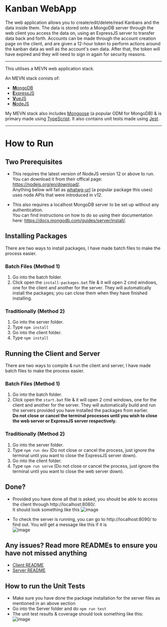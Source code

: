 # Kanban WebApp

The web application allows you to create/edit/delete/read Kanbans and the data inside them. The data is stored onto a MongoDB server through the web client you access the data on, using an ExpressJS server to transfer data back and forth. Accounts can be made through the account creation page on the client, and are given a 12-hour token to perform actions around the kanban data as well as the account's own data. After that, the token will have expired and they will need to sign in again for security reasons.

<hr />

This utilises a MEVN web application stack.

An MEVN stack conists of:
- [<b>M</b>ongoDB](https://www.mongodb.com/)
- [<b>E</b>xpressJS](https://expressjs.com/)
- [<b>V</b>ueJS](https://vuejs.org/)
- [<b>N</b>odeJS](https://nodejs.org/en/)

My MEVN stack also includes [Mongoose](https://mongoosejs.com/) (a popular ODM for MongoDB) & is primary made using [TypeScript](https://www.typescriptlang.org/). It also contains unit tests made using [Jest](https://jestjs.io/).

<hr />

# How to Run

## Two Prerequisites
- This requires the latest version of NodeJS version 12 or above to run. <br /> You can download it from their offical page: https://nodejs.org/en/download/. <br />
Anything below will fail as [whatwg-url](https://www.npmjs.com/package/whatwg-url) (a popular package this uses) uses node APIs that were introduced in v12.

- This also requires a localhost MongoDB server to be set up without any authentication. <br /> You can find instructions on how to do so using their documentation here: https://docs.mongodb.com/guides/server/install/.

## Installing Packages
There are two ways to install packages, I have made batch files to make the process easier.

### Batch Files (Method 1)
1. Go into the batch folder.
2. Click open the <code>install-packages.bat</code> file & it will open 2 cmd windows, one for the client and another for the server. They will automatically install the packages; you can close them when they have finished installing.

### Traditionally (Method 2)
1. Go into the server folder.
2. Type <code>npm install</code>
3. Go into the client folder.
4. Type <code>npm install</code>



## Running the Client and Server
There are two ways to compile & run the client and server, I have made batch files to make the process easier.

### Batch Files (Method 1)
1. Go into the batch folder.
2. Click open the <code>start.bat</code> file & it will open 2 cmd windows, one for the client and another for the server. They will automatically build and run the servers provided you have installed the packages from earlier.
<br /> **Do not close or cancel the terminal processes until you wish to close the web server or ExpressJS server respectively.**

### Traditionally (Method 2)
1. Go into the server folder.
2. Type <code>npm run dev</code> (Do not close or cancel the process, just ignore the terminal until you want to close the ExpressJS server down).
3. Go into the client folder.
4. Type <code>npm run serve</code> (Do not close or cancel the process, just ignore the terminal until you want to close the web server down).


## Done?
- Provided you have done all that is asked, you should be able to access the client through http://localhost:8080/.
<br />It should look something like this ![image](https://user-images.githubusercontent.com/47162481/143316132-712ded9c-2414-4f43-b618-c7ee95f8303e.png)

- To check the server is running, you can go to http://localhost:8090/ to find out. You will get a message like this if it is
<br />![image](https://user-images.githubusercontent.com/47162481/143315969-5f41a003-8f8a-4d3c-9925-ea7cc35768f1.png)


## Any issues? Read more READMEs to ensure you have not missed anything
- [Client README](https://github.com/CCyban/KanbanWebApp/tree/main/kanban-web-app/client#readme)
- [Server README](https://github.com/CCyban/KanbanWebApp/tree/main/kanban-web-app/server#readme)

## How to run the Unit Tests
- Make sure you have done the package installation for the server files as mentioned in an above section
- Go into the Server folder and do <code>npm run test</code>
- The unit test results & coverage should look something like this: ![image](https://user-images.githubusercontent.com/47162481/143316886-c3c64120-97e3-475f-909d-a41aa2dfab4c.png)

